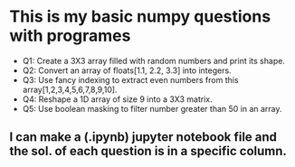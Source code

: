 # This is my basic numpy questions with programes 
- Q1: Create a 3X3 array filled with random numbers and print its shape.
- Q2: Convert an array of floats[1.1, 2.2, 3.3] into integers.
- Q3: Use fancy indexing to extract even numbers from this array[1,2,3,4,5,6,7,8,9,10].
- Q4: Reshape a 1D array of size 9 into a 3X3 matrix.
- Q5: Use boolean masking to filter number greater than 50 in an array.

## I can make a (.ipynb) jupyter notebook file and the sol. of each question is in a specific column.
